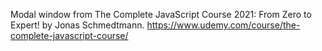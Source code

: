 Modal window from The Complete JavaScript Course 2021: From Zero to Expert! by Jonas Schmedtmann.
https://www.udemy.com/course/the-complete-javascript-course/
